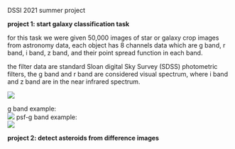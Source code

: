 DSSI 2021 summer project <br>

**project 1: start galaxy classification task**<br>

for this task we were given 50,000 images of star or galaxy crop images from astronomy data, each object has 8 channels data which are g band, r band, i band, z band, and their point spread function in each band. <br>

the filter data are standard Sloan digital Sky Survey (SDSS) photometric filters, the g band and r band are considered visual spectrum, where i band and z band are in the near infrared spectrum.<br>

![](https://github.com/ethanahlquist/DSSI_Asteroid_Object_Detection/blob/main/img/SDSS.jpg)

g band example: <br>
![](https://github.com/ethanahlquist/DSSI_Asteroid_Object_Detection/blob/main/img/g.png)
psf-g band example: <br>
![](https://github.com/ethanahlquist/DSSI_Asteroid_Object_Detection/blob/main/img/psfg.png)


**project 2: detect asteroids from difference images**<br>
